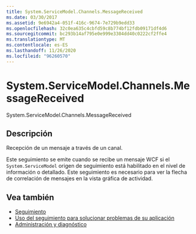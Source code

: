 ```yaml
---
title: System.ServiceModel.Channels.MessageReceived
ms.date: 03/30/2017
ms.assetid: 9e6942a4-051f-416c-9674-7e729b9edd33
ms.openlocfilehash: 32c0ea635c4cbfd59c8b774bf12fdb09171df4d6
ms.sourcegitcommit: bc293b14af795e0e999e3304dd40c0222cf2ffe4
ms.translationtype: MT
ms.contentlocale: es-ES
ms.lasthandoff: 11/26/2020
ms.locfileid: "96260570"
---
```

# <a name="systemservicemodelchannelsmessagereceived"></a>System.ServiceModel.Channels.MessageReceived

System.ServiceModel.Channels.MessageReceived  
  
## <a name="description"></a>Descripción  

 Recepción de un mensaje a través de un canal.  
  
 Este seguimiento se emite cuando se recibe un mensaje WCF si el `System.ServiceModel` origen de seguimiento está habilitado en el nivel de información o detallado. Este seguimiento es necesario para ver la flecha de correlación de mensajes en la vista gráfica de actividad.  
  
## <a name="see-also"></a>Vea también

- [Seguimiento](index.md)
- [Uso del seguimiento para solucionar problemas de su aplicación](using-tracing-to-troubleshoot-your-application.md)
- [Administración y diagnóstico](../index.md)

